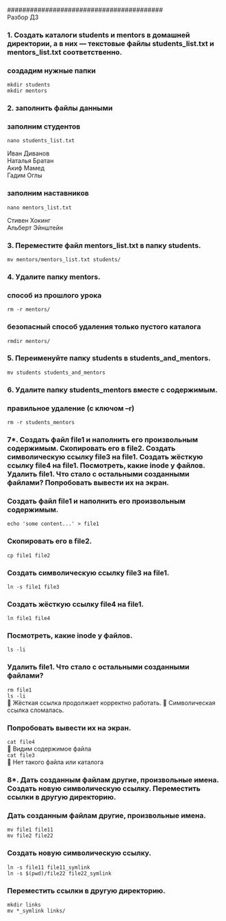 #########################################  
Разбор ДЗ
### 1. Создать каталоги students и mentors в домашней директории, а в них — текстовые файлы students_list.txt и mentors_list.txt соответственно.
### создадим нужные папки
```mkdir students```  
```mkdir mentors```

### 2. заполнить файлы данными
### заполним студентов
```nano students_list.txt```

Иван Диванов  
Наталья Братан  
Акиф Мамед  
Гадим Оглы  

### заполним наставников
```nano mentors_list.txt```


Cтивен Хокинг  
Альберт Эйнштейн  


###	3. Переместите файл mentors_list.txt в папку students.
```mv mentors/mentors_list.txt students/```
 

### 4. Удалите папку mentors.
### способ из прошлого урока
```rm -r mentors/```

### безопасный способ удаления только пустого каталога
```rmdir mentors/```


### 5. Переименуйте папку students в students_and_mentors.
```mv students students_and_mentors```
 

### 6. Удалите папку students_mentors вместе с содержимым.
### правильное удаление (с ключом –r)
```rm -r students_mentors```


### 7*.	Создать файл file1 и наполнить его произвольным содержимым. Скопировать его в file2. Создать символическую ссылку file3 на file1. Создать жёсткую ссылку file4 на file1. Посмотреть, какие inode у файлов. Удалить file1. Что стало с остальными созданными файлами? Попробовать вывести их на экран.
### Создать файл file1 и наполнить его произвольным содержимым.
```echo 'some content...' > file1```

### Скопировать его в file2. 
```cp file1 file2```

### Создать символическую ссылку file3 на file1. 
```ln -s file1 file3```

### Создать жёсткую ссылку file4 на file1. 
```ln file1 file4```

### Посмотреть, какие inode у файлов. 
```ls -li```

### Удалить file1. Что стало с остальными созданными файлами? 
```rm file1```  
```ls -li```  
	Жёсткая ссылка продолжает корректно работать. 
	Символическая ссылка сломалась.

### Попробовать вывести их на экран.
```cat file4```  
	Видим содержимое файла  
```cat file3```  
	Нет такого файла или каталога


### 8*.	Дать созданным файлам другие, произвольные имена. Создать новую символическую ссылку. Переместить ссылки в другую директорию.
### Дать созданным файлам другие, произвольные имена. 
```mv file1 file11```  
```mv file2 file22```

### Создать новую символическую ссылку. 
```ln -s file11 file11_symlink```  
```ln -s $(pwd)/file22 file22_symlink```

### Переместить ссылки в другую директорию.
```mkdir links```  
```mv *_symlink links/```

